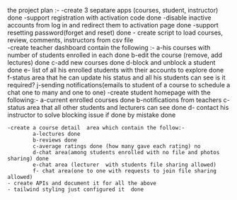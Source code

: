 the project plan :-
    -create 3 sepatare apps  (courses, student, instructor) done
    -support registration with activation code done
    -disable inactive accounts from log in and redirect them to activation page   done 
    -support resetting password(forget and reset) done 
    - create script to load courses, review, comments, instructors from csv file  
    -create teacher dashboard contain the following :-
            a-his courses with number of students enrolled in each done
            b-edit the course (remove, add lectures) done 
            c-add new courses done 
            d-block and unblock a student  done 
            e- list of all his enrolled students with their accounts to explore done 
            f-status area that he can update his status and all his students can see is it required?
            j-sending notifications(emails to student of a course to schedule a chat one to many and one to one)
    -create student homepage with the following:-
            a-current enrolled courses done 
            b-notifications from teachers
            c-status area that all other students and lecturers can see    done 
            d- contact his instructor to solve blocking issue if done by mistake done 
            
    -create a course detail  area which contain the follow:-
            a-lectures done 
            b-reviews done 
            c-average ratings done (how many gave each rating) no 
            d-chat area(among students enrolled with no file and photos sharing) done 
            e-chat area (lecturer  with students file sharing allowed)
            f- chat area(one to one with requests to join file sharing allowed)
    - create APIs and document it for all the above 
    - tailwind styling just configured it  done 
